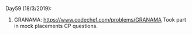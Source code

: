Day59 (18/3/2019): 

1. GRANAMA: https://www.codechef.com/problems/GRANAMA
Took part in mock placements CP questions.
